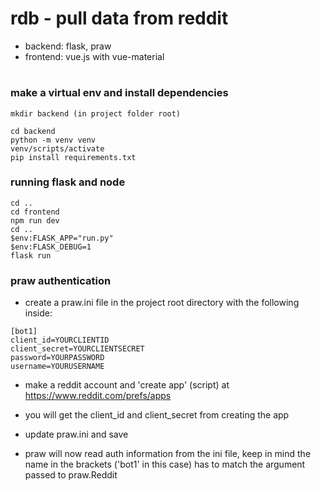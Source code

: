 # rdb - pull data from reddit

- backend: flask, praw
- frontend: vue.js with vue-material

#

### make a virtual env and install dependencies

```
mkdir backend (in project folder root)

cd backend
python -m venv venv
venv/scripts/activate
pip install requirements.txt
```

### running flask and node

```
cd ..
cd frontend
npm run dev
cd ..
$env:FLASK_APP="run.py"
$env:FLASK_DEBUG=1
flask run
```

### praw authentication

- create a praw.ini file in the project root directory with the following inside:

```
[bot1]
client_id=YOURCLIENTID
client_secret=YOURCLIENTSECRET
password=YOURPASSWORD
username=YOURUSERNAME
```

- make a reddit account and 'create app' (script) at https://www.reddit.com/prefs/apps

- you will get the client_id and client_secret from creating the app

- update praw.ini and save

- praw will now read auth information from the ini file, keep in mind the name in the brackets ('bot1' in this case) has to match the argument passed to praw.Reddit
